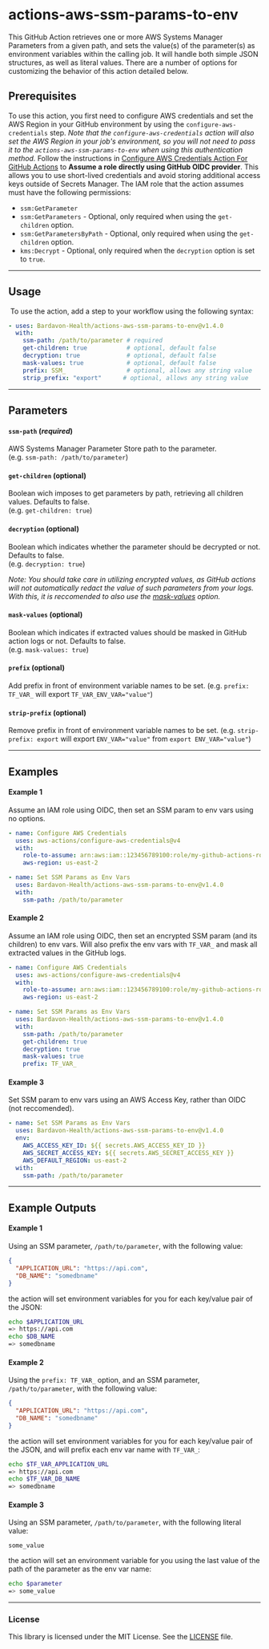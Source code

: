 # actions-aws-ssm-params-to-env

This GitHub Action retrieves one or more AWS Systems Manager Parameters from a given path, and sets the value(s) of the parameter(s) as environment variables within the calling job. It will handle both simple JSON structures, as well as literal values. There are a number of options for customizing the behavior of this action detailed below.

## Prerequisites

​To use this action, you first need to configure AWS credentials and set the AWS Region in your GitHub environment by using the `configure-aws-credentials` step. *Note that the `configure-aws-credentials` action will also set the AWS Region in your job's environment, so you will not need to pass it to the `actions-aws-ssm-params-to-env` when using this authentication method.* Follow the instructions in [Configure AWS Credentials Action For GitHub Actions](https://github.com/aws-actions/configure-aws-credentials) to **Assume a role directly using GitHub OIDC provider**. This allows you to use short-lived credentials and avoid storing additional access keys outside of Secrets Manager. The IAM role that the action assumes must have the following permissions:

- `ssm:GetParameter`
- `ssm:GetParameters`       - Optional, only required when using the `get-children` option.
- `ssm:GetParametersByPath` - Optional, only required when using the `get-children` option.
- `kms:Decrypt`             - Optional, only required when the `decryption` option is set to `true`.

---

## Usage

​ To use the action, add a step to your workflow using the following syntax:

```yaml
- uses: Bardavon-Health/actions-aws-ssm-params-to-env@v1.4.0
  with:
    ssm-path: /path/to/parameter # required
    get-children: true           # optional, default false
    decryption: true             # optional, default false
    mask-values: true            # optional, default false
    prefix: SSM_                 # optional, allows any string value
    strip_prefix: "export"      # optional, allows any string value
```

---

## Parameters

#### `ssm-path` (*required*)

AWS Systems Manager Parameter Store path to the parameter.  
(e.g. `ssm-path: /path/to/parameter`)

#### `get-children` (optional)

Boolean wich imposes to get parameters by path, retrieving all children values. Defaults to false.  
(e.g. `get-children: true`)

#### `decryption` (optional)

Boolean which indicates whether the parameter should be decrypted or not. Defaults to false.  
(e.g. `decryption: true`)  

*Note: You should take care in utilizing encrypted values, as GitHub actions will not automatically redact
the value of such parameters from your logs. With this, it is reccomended to also use the [mask-values](https://github.com/Bardavon-Health/actions-aws-ssm-params-to-env/edit/main/README.md#mask-values-optional) option.*

#### `mask-values` (optional)

Boolean which indicates if extracted values should be masked in GitHub action logs or not. Defaults to false.  
(e.g. `mask-values: true`)

#### `prefix` (optional)

Add prefix in front of environment variable names to be set.
(e.g. `prefix: TF_VAR_` will export `TF_VAR_ENV_VAR="value"`)

#### `strip-prefix` (optional)

Remove prefix in front of environment variable names to be set.
(e.g. `strip-prefix: export` will export `ENV_VAR="value"` from `export ENV_VAR="value"`)

---

## Examples

#### Example 1

Assume an IAM role using OIDC, then set an SSM param to env vars using no options.

```yaml
- name: Configure AWS Credentials
  uses: aws-actions/configure-aws-credentials@v4
  with:
    role-to-assume: arn:aws:iam::123456789100:role/my-github-actions-role
    aws-region: us-east-2

- name: Set SSM Params as Env Vars
  uses: Bardavon-Health/actions-aws-ssm-params-to-env@v1.4.0
  with:
    ssm-path: /path/to/parameter
```

#### Example 2

Assume an IAM role using OIDC, then set an encrypted SSM param (and its children) to env vars. Will also prefix the env vars with `TF_VAR_` and mask all extracted values in the GitHub logs.

```yaml
- name: Configure AWS Credentials
  uses: aws-actions/configure-aws-credentials@v4
  with:
    role-to-assume: arn:aws:iam::123456789100:role/my-github-actions-role
    aws-region: us-east-2

- name: Set SSM Params as Env Vars
  uses: Bardavon-Health/actions-aws-ssm-params-to-env@v1.4.0
  with:
    ssm-path: /path/to/parameter
    get-children: true
    decryption: true
    mask-values: true
    prefix: TF_VAR_
```

#### Example 3

Set SSM param to env vars using an AWS Access Key, rather than OIDC (not reccomended).

```yaml
- name: Set SSM Params as Env Vars
  uses: Bardavon-Health/actions-aws-ssm-params-to-env@v1.4.0
  env:
    AWS_ACCESS_KEY_ID: ${{ secrets.AWS_ACCESS_KEY_ID }}
    AWS_SECRET_ACCESS_KEY: ${{ secrets.AWS_SECRET_ACCESS_KEY }}
    AWS_DEFAULT_REGION: us-east-2
  with:
    ssm-path: /path/to/parameter
```

---

## Example Outputs

#### Example 1

Using an SSM parameter, `/path/to/parameter`, with the following value:

``` JSON
{
  "APPLICATION_URL": "https://api.com",
  "DB_NAME": "somedbname"
}
```

the action will set environment variables for you for each key/value pair of the JSON:

``` bash
echo $APPLICATION_URL
=> https://api.com
echo $DB_NAME
=> somedbname
```

#### Example 2

Using the `prefix: TF_VAR_` option, and an SSM parameter, `/path/to/parameter`, with the following value:

``` JSON
{
  "APPLICATION_URL": "https://api.com",
  "DB_NAME": "somedbname"
}
```

the action will set environment variables for you for each key/value pair of the JSON, and will prefix each env var name with `TF_VAR_`:

``` bash
echo $TF_VAR_APPLICATION_URL
=> https://api.com
echo $TF_VAR_DB_NAME
=> somedbname
```

#### Example 3

Using an SSM parameter, `/path/to/parameter`, with the following literal value:

```
some_value
```

the action will set an environment variable for you using the last value of the path of the parameter as the env var name:

``` bash
echo $parameter
=> some_value
```

---

### License

This library is licensed under the MIT License. See the [LICENSE](https://github.com/Bardavon-Health/actions-aws-ssm-params-to-env/blob/main/LICENSE) file.
